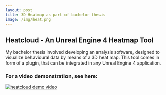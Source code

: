 ```yaml
---
layout: post
title: 3D-Heatmap as part of bachelor thesis
image: /img/heat.png
---
```


## Heatcloud - An Unreal Engine 4 Heatmap Tool

My bachelor thesis involved developing an analysis software, designed to visualize behavioural data by means of a 3D heat map. This tool comes in form of a plugin, that can be integrated in any Unreal Engine 4 application.

### For a video demonstration, see here:
[![heatcloud demo video](http://i.imgur.com/vmh7Aqr.png)](https://vimeo.com/199602690 "Demo of Heatcloud - An Unreal Engine 4 Heatmap Tool - Click to Watch!")
